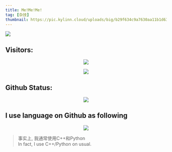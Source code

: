 ```yaml
---
title: Me!Me!Me! 
tag: [杂技]
thumbnail: https://pic.kylinn.cloud/uploads/big/b29f634c9a7630aa11b1d63e3b1b99bd.png
---
```

<img src="https://pic.kylinn.cloud/uploads/big/b29f634c9a7630aa11b1d63e3b1b99bd.png"/>

## Visitors:
<p align="center">
<!-- <a href="https://count.getloli.com/"> -->
<img src="https://count.getloli.com/get/@aXQncyBreWxpbczN?theme=gelbooru"/>
</p>
<p align="center">
<img src="https://profile-counter.glitch.me/kylinholmes/count.svg"/> 
</p>

## Github Status:
<p align="center">
<img src="https://github-readme-stats.vercel.app/api?username=kylinholmes&show_icons=true">
</p>

## I use language on Github as following
<p align="center">
<img src="https://github-readme-stats.vercel.app/api/top-langs/?username=kylinholmes&hide=html">
</p>

> 事实上, 我通常使用C++和Python<br>
> In fact, I use C++/Python on usual.

